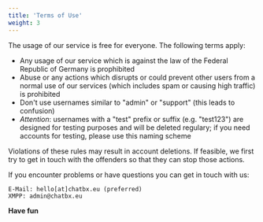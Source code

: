 ```yaml
---
title: 'Terms of Use'
weight: 3
---
```


The usage of our service is free for everyone. The following terms apply:

- Any usage of our service which is against the law of the Federal Republic of Germany is prophibited
- Abuse or any actions which disrupts or could prevent other users from a normal use of our services (which includes spam or causing high traffic) is prohibited
- Don't use usernames similar to  "admin" or "support" (this leads to confusion)
- *Attention*: usernames with a "test" prefix or suffix (e.g. "test123") are designed for testing purposes and will be deleted regulary; if you need accounts for testing, please use this naming scheme

Violations of these rules may result in account deletions. If feasible, we first try to get in touch with the offenders so that they can stop those actions.

If you encounter problems or have questions you can get in touch with us:
```
E-Mail: hello[at]chatbx.eu (preferred)
XMPP: admin@chatbx.eu
```

**Have fun**

